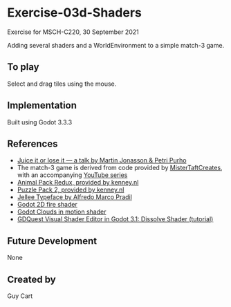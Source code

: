 # Exercise-03d-Shaders

Exercise for MSCH-C220, 30 September 2021

Adding several shaders and a WorldEnvironment to a simple match-3 game.

## To play

Select and drag tiles using the mouse.


## Implementation

Built using Godot 3.3.3

## References
 * [Juice it or lose it — a talk by Martin Jonasson & Petri Purho](https://www.youtube.com/watch?v=Fy0aCDmgnxg)
 * The match-3 game is derived from code provided by [MisterTaftCreates](https://github.com/mistertaftcreates/Godot_match_3), with an accompanying [YouTube series](https://www.youtube.com/playlist?list=PL4vbr3u7UKWqwQlvwvgNcgDL1p_3hcNn2)
 * [Animal Pack Redux, provided by kenney.nl](https://kenney.nl/assets/animal-pack-redux)
 * [Puzzle Pack 2, provided by kenney.nl](https://kenney.nl/assets/puzzle-pack-2)
 * [Jellee Typeface by Alfredo Marco Pradil](https://fontlibrary.org/en/font/jellee-typeface)
 * [Godot 2D fire shader](https://godotshaders.com/shader/2d-fire/)
 * [Godot Clouds in motion shader](https://godotshaders.com/shader/clouds-in-motion/)
 * [GDQuest Visual Shader Editor in Godot 3.1: Dissolve Shader (tutorial)](https://www.youtube.com/watch?v=sf_Dc4ew3eM)

## Future Development

None

## Created by 

Guy Cart
